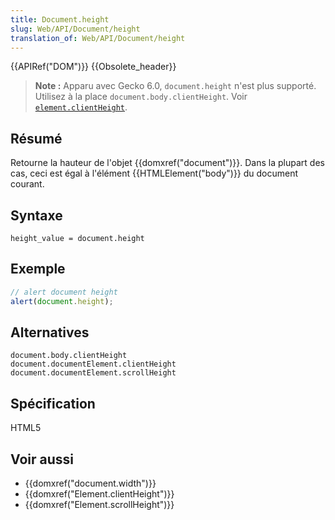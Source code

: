 ```yaml
---
title: Document.height
slug: Web/API/Document/height
translation_of: Web/API/Document/height
---
```

{{APIRef("DOM")}} {{Obsolete_header}}

> **Note :** Apparu avec Gecko 6.0, `document.height` n'est plus supporté. Utilisez à la place `document.body.clientHeight`. Voir [`element.clientHeight`](/fr/docs/Web/API/Element/clientHeight).

## Résumé

Retourne la hauteur de l'objet {{domxref("document")}}. Dans la plupart des cas, ceci est égal à l'élément {{HTMLElement("body")}} du document courant.

## Syntaxe

    height_value = document.height

## Exemple

```js
// alert document height
alert(document.height);
```

## Alternatives

    document.body.clientHeight
    document.documentElement.clientHeight
    document.documentElement.scrollHeight

## Spécification

HTML5

## Voir aussi

- {{domxref("document.width")}}
- {{domxref("Element.clientHeight")}}
- {{domxref("Element.scrollHeight")}}
